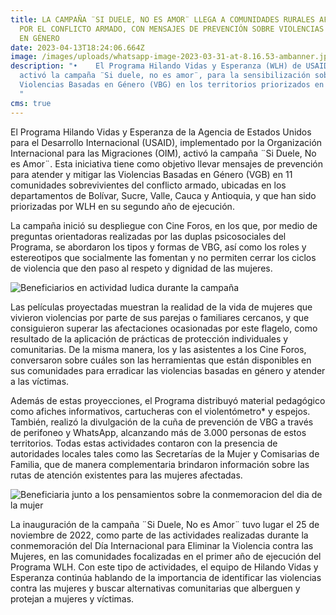```yaml
---
title: LA CAMPAÑA ¨SI DUELE, NO ES AMOR¨ LLEGA A COMUNIDADES RURALES AFECTADAS
  POR EL CONFLICTO ARMADO, CON MENSAJES DE PREVENCIÓN SOBRE VIOLENCIAS BASADAS
  EN GÉNERO
date: 2023-04-13T18:24:06.664Z
image: /images/uploads/whatsapp-image-2023-03-31-at-8.16.53-ambanner.jpg
description: "•    El Programa Hilando Vidas y Esperanza (WLH) de USAID y OIM
  activó la campaña ¨Si duele, no es amor¨, para la sensibilización sobre las
  Violencias Basadas en Género (VBG) en los territorios priorizados en Colombia.
  "
cms: true
---
```

El Programa Hilando Vidas y Esperanza de la Agencia de Estados Unidos para el Desarrollo Internacional (USAID), implementado por la Organización Internacional para las Migraciones (OIM), activó la campaña ¨Si Duele, No es Amor¨. Esta iniciativa tiene como objetivo llevar mensajes de prevención para atender y mitigar las Violencias Basadas en Género (VGB) en 11 comunidades sobrevivientes del conflicto armado, ubicadas en los departamentos de Bolívar, Sucre, Valle, Cauca y Antioquia, y que han sido priorizadas por WLH en su segundo año de ejecución. 

La campaña inició su despliegue con Cine Foros, en los que, por medio de preguntas orientadoras realizadas por las duplas psicosociales del Programa, se abordaron los tipos y formas de VBG, así como los roles y estereotipos que socialmente las fomentan y no permiten cerrar los ciclos de violencia que den paso al respeto y dignidad de las mujeres.  

![Beneficiarios en actividad ludica durante la campaña](https://colombia.iom.int/sites/g/files/tmzbdl1011/files/images/Notas/WhatsApp%20Image%202023-03-31%20at%209.39.16%20AMBnner.jpg "Beneficiarios en actividad ludica durante la campaña")

Las películas proyectadas muestran la realidad de la vida de mujeres que vivieron violencias por parte de sus parejas o familiares cercanos, y que consiguieron superar las afectaciones ocasionadas por este flagelo, como resultado de la aplicación de prácticas de protección individuales y comunitarias. De la misma manera, los y las asistentes a los Cine Foros, conversaron sobre cuáles son las herramientas que están disponibles en sus comunidades para erradicar las violencias basadas en género y atender a las víctimas.    

Además de estas proyecciones, el Programa distribuyó material pedagógico como afiches informativos, cartucheras con el violentómetro* y espejos. También, realizó la divulgación de la cuña de prevención de VBG a través de perifoneo y WhatsApp, alcanzando más de 3.000 personas de estos territorios. Todas estas actividades contaron con la presencia de autoridades locales tales como las Secretarías de la Mujer y Comisarias de Familia, que de manera complementaria brindaron información sobre las rutas de atención existentes para las mujeres afectadas. 

![Beneficiaria junto a los pensamientos sobre la conmemoracion del dia de la mujer](https://colombia.iom.int/sites/g/files/tmzbdl1011/files/images/Notas/WhatsApp%20Image%202023-04-11%20at%2010.51.44%20AM%20(2)Banner.jpg "Beneficiaria junto a los pensamientos sobre la conmemoracion dia de la mujer")

La inauguración de la campaña ¨Si Duele, No es Amor¨ tuvo lugar el 25 de noviembre de 2022, como parte de las actividades realizadas durante la conmemoración del Día Internacional para Eliminar la Violencia contra las Mujeres, en las comunidades focalizadas en el primer año de ejecución del Programa WLH. Con este tipo de actividades, el equipo de Hilando Vidas y Esperanza continúa hablando de la importancia de identificar las violencias contra las mujeres y buscar alternativas comunitarias que alberguen y protejan a mujeres y víctimas.